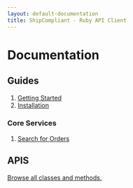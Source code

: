 ```yaml
---
layout: default-documentation
title: ShipCompliant - Ruby API Client
---
```


# Documentation

## Guides

1. [Getting Started](./getting-started.html)
2. [Installation](./installation.html)

### Core Services

1. [Search for Orders](./search_sales_orders.html)

## APIS
[Browse all classes and methods.](../rdoc)
